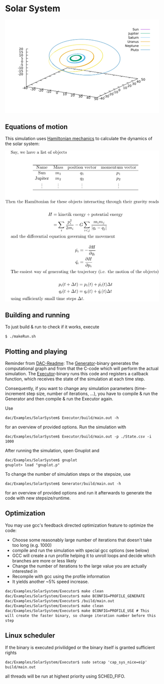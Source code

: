 # Solar System

![Picture Missing](./OuterSolarSystem.png "Outer solar system") 

## Equations of motion

This simulation uses [Hamiltonian mechanics](https://en.wikipedia.org/wiki/Hamiltonian_mechanics) to calculate the dynamics of the solar system:

![Picture Missing](../../Documentation/TexPictures/SolarSystemEoM.png "Hamiltonian mechanics")     

## Building and running
To just build & run to check if it works, execute 

```console
$ ./makeRun.sh
```

## Plotting and playing
Reminder from [DAC-Readme](../../README.md): The [Generator](Generator)-binary generates the computational graph and from that the C-code which will perform the actual simulation. The [Executor](Executor)-binary runs this code and registers a callback function, which receives the state of the simulation at each time step.

Consequently, if you want to change any simulation parameters (time-increment step size, number of iterations, ...), you have to compile & run the Generator and then compile & run the Executor again.
    
Use
 
```console
dac/Examples/SolarSystem$ Executor/build/main.out -h
```
for an overview of provided options. Run the simulation with 

```console
dac/Examples/SolarSystem$ Executor/build/main.out -p ./State.csv -i 1000
```

After running the simulation, open Gnuplot and

```console
dac/Examples/SolarSystem$ gnuplot 
gnuplot> load "gnuplot.p"
```

To change the number of simulation steps or the stepsize, use

```console
dac/Examples/SolarSystem$ Generator/build/main.out -h
```

for an overview of provided options and run it afterwards to generate the code with new stepsize/runtime.

## Optimization
You may use gcc's feedback directed optimization feature to optimize the code: 
* Choose some reasonably large number of iterations that doesn't take too long (e.g. 1000)
* compile and run the simulation with special gcc options (see below)
* GCC will create a run profile helping it to unroll loops and decide which branches are more or less likely
* Change the number of iterations to the large value you are actually interested in
* Recompile with gcc using the profile information
* It yields another ~5% speed increase.

```console
dac/Examples/SolarSystem/Executor$ make clean
dac/Examples/SolarSystem/Executor$ make BCONFIG=PROFILE_GENERATE
dac/Examples/SolarSystem/Executor$ /build/main.out
dac/Examples/SolarSystem/Executor$ make clean
dac/Examples/SolarSystem/Executor$ make BCONFIG=PROFILE_USE # This will create the faster binary, so change iteration number before this step
```

## Linux scheduler
If the binary is executed privilidged or the binary itself is granted sufficient rights

```console
dac/Examples/SolarSystem/Executor$ sudo setcap 'cap_sys_nice=eip' build/main.out
```

all threads will be run at highest priority using SCHED_FIFO.
